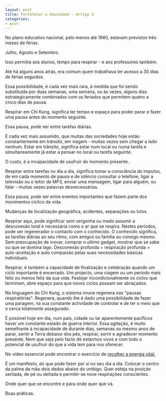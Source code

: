 ```yaml
---
layout: post
title: Fortalecer a Imunidade - Artigo 3
categories:
- post
---
```

No plano educativo nacional, pelo menos até 1980, estavam previstos três meses de férias.

Julho, Agosto e Setembro. 

Isso permitia aos alunos, tempo para respirar - e aos professores também. 

Até há alguns anos atrás, era comum quem trabalhava ter acesso a 30 dias de férias seguidos. 

Essa possibilidade, é cada vez mais rara, à medida que foi sendo substituída por duas semanas, uma semana, ou às vezes, alguns dias estrategicamente combinados com os feriados que permitem quatro a cinco dias de pausa.

Respirar em Chi Kung, significa ter tempo e espaço para poder parar e fazer uma pausa antes do momento seguinte. 

Essa pausa, pode ser entre tarefas diárias. 

É cada vez mais assumido, que muitas das sociedades hoje estão constantemente em trânsito, em viagem - muitas vezes sem chegar a lado nenhum. Estar em trânsito, significa estar num local ou numa tarefa e simultaneamente já estar a pensar no local ou tarefa seguinte.

O custo, é a incapacidade de usufruir do momento presente. 

Respirar entre tarefas no dia a dia, significa tomar a consciência do impulso, de em cada momento de pausa e de silêncio consultar o telefone, ligar a televisão ou o leitor de MP3, enviar uma mensagem, ligar para alguém, ou falar - muitas vezes palavras desnecessárias. 

Essa pausa, pode ser entre eventos importantes que fazem parte dos movimentos cíclico da vida. 

Mudanças de localização geográfica, acidentes, separações ou lutos.

Respirar aqui, pode significar sem vergonha ou medo assumir a desconexão total e necessária como o ar que se respira. Nestes períodos, pode ser regenerador o contacto com o conhecido. O conhecido significa, as tarefas diárias ao seu ritmo, com amigos ou família ou consigo mesmo. Sem preocupação de inovar, comprar o ultimo gadget, mostrar que se sabe ou que se domina lago. Desconexão profunda = respiração profunda = auto-aceitação e auto compaixão pelas suas necessidades básicas individuais.

Respirar, é também a capacidade de finalização e celebração quando um ciclo importante é encerrado. Um projecto, uma viagem ou um período mais feliz ou menos feliz da sua vida. Festejar incondicionalmente os ciclos que terminam, abre espaço para que novos ciclos possam ser abraçados. 

Na linguagem do Chi Kung, o sistema imune regenera nas "pausas respiratórias". Regenera, quando lhe é dado uma possibilidade de fazer uma paragem, na sua constante actividade de controlar e de ter o meio que o cerca totalmente assegurado. 

É possível hoje em dia, num pais, cidade ou lar aparentemente pacíficos haver um constante estado de guerra interior. Essa agitação, é muito semelhante à incapacidade de durante dias, semanas ou mesmo anos de parar, sentir a Terra debaixo dos pés, respirar, sorrir e agradecer momento presente. Nem que seja pelo facto de estarmos vivos e com todo o potencial de usufruir do que a vida tem para nos oferecer.

No vídeo essencial pode encontrar o exercício de [recolher a energia vital.](http://www.youtube.com/watch?v=9f17sT9P4FU&t=11m54s) 

É um manifesto, do que pode fazer por si no seu dia a dia. Colocar o centro da palma da mão dois dedos abaixo do umbigo. Quer esteja na posição sentada, de pé ou deitada e permitir-se nove respirações conscientes.   

Onde quer que se encontre e para onde quer que vá. 

Boas práticas.